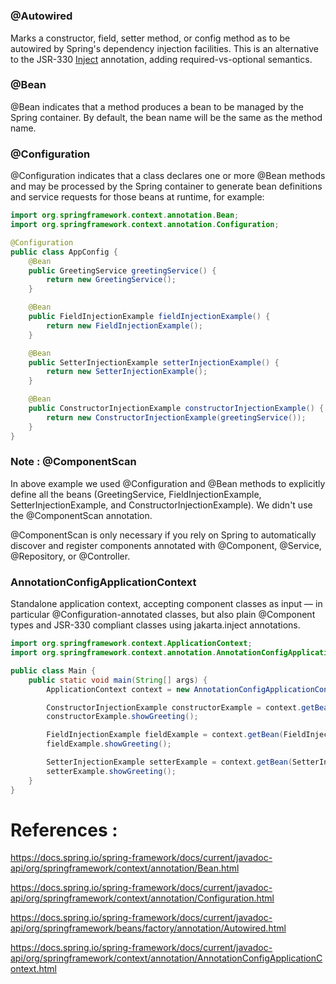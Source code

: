 # 

### @Autowired

Marks a constructor, field, setter method, or config method as to be autowired by Spring's dependency injection facilities. This is an alternative to the JSR-330 [Inject](https://jakarta.ee/specifications/platform/9/apidocs/jakarta/inject/Inject.html) annotation, adding required-vs-optional semantics.

### @Bean 

@Bean indicates that a method produces a bean to be managed by the Spring container. By default, the bean name will be the same as the method name.

### @Configuration

@Configuration indicates that a class declares one or more @Bean methods and may be processed
by the Spring container to generate bean definitions and service requests for those beans at runtime, for example:

```java
import org.springframework.context.annotation.Bean;
import org.springframework.context.annotation.Configuration;

@Configuration
public class AppConfig {
    @Bean
    public GreetingService greetingService() {
        return new GreetingService();
    }

    @Bean
    public FieldInjectionExample fieldInjectionExample() {
        return new FieldInjectionExample();
    }

    @Bean
    public SetterInjectionExample setterInjectionExample() {
        return new SetterInjectionExample();
    }

    @Bean
    public ConstructorInjectionExample constructorInjectionExample() {
        return new ConstructorInjectionExample(greetingService());
    }
}
```

### Note : @ComponentScan

In above example we used @Configuration and @Bean methods to explicitly define all the beans (GreetingService, FieldInjectionExample, SetterInjectionExample, and ConstructorInjectionExample). We didn't use the @ComponentScan annotation.

@ComponentScan is only necessary if you rely on Spring to automatically discover and register components annotated with @Component, @Service, @Repository, or @Controller.

### AnnotationConfigApplicationContext

Standalone application context, accepting component classes as input — in particular @Configuration-annotated classes, but also plain @Component types and JSR-330 compliant classes using jakarta.inject annotations.

```java
import org.springframework.context.ApplicationContext;
import org.springframework.context.annotation.AnnotationConfigApplicationContext;

public class Main {
    public static void main(String[] args) {
        ApplicationContext context = new AnnotationConfigApplicationContext(AppConfig.class);

        ConstructorInjectionExample constructorExample = context.getBean(ConstructorInjectionExample.class);
        constructorExample.showGreeting();

        FieldInjectionExample fieldExample = context.getBean(FieldInjectionExample.class);
        fieldExample.showGreeting();

        SetterInjectionExample setterExample = context.getBean(SetterInjectionExample.class);
        setterExample.showGreeting();
    }
}
```



# References :
https://docs.spring.io/spring-framework/docs/current/javadoc-api/org/springframework/context/annotation/Bean.html

https://docs.spring.io/spring-framework/docs/current/javadoc-api/org/springframework/context/annotation/Configuration.html

https://docs.spring.io/spring-framework/docs/current/javadoc-api/org/springframework/beans/factory/annotation/Autowired.html

https://docs.spring.io/spring-framework/docs/current/javadoc-api/org/springframework/context/annotation/AnnotationConfigApplicationContext.html
